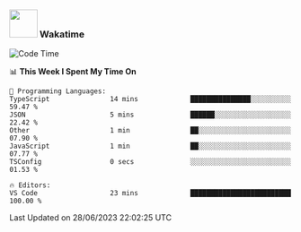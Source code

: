 ### <img src="https://media.giphy.com/media/VgCDAzcKvsR6OM0uWg/giphy.gif" width="50"> Wakatime

  <!--START_SECTION:waka-->
![Code Time](http://img.shields.io/badge/Code%20Time-1%2C412%20hrs%2016%20mins-blue)

📊 **This Week I Spent My Time On** 

```text
💬 Programming Languages: 
TypeScript               14 mins             ███████████████░░░░░░░░░░   59.47 % 
JSON                     5 mins              ██████░░░░░░░░░░░░░░░░░░░   22.42 % 
Other                    1 min               ██░░░░░░░░░░░░░░░░░░░░░░░   07.90 % 
JavaScript               1 min               ██░░░░░░░░░░░░░░░░░░░░░░░   07.77 % 
TSConfig                 0 secs              ░░░░░░░░░░░░░░░░░░░░░░░░░   01.53 % 

🔥 Editors: 
VS Code                  23 mins             █████████████████████████   100.00 % 
```


 Last Updated on 28/06/2023 22:02:25 UTC
<!--END_SECTION:waka-->

